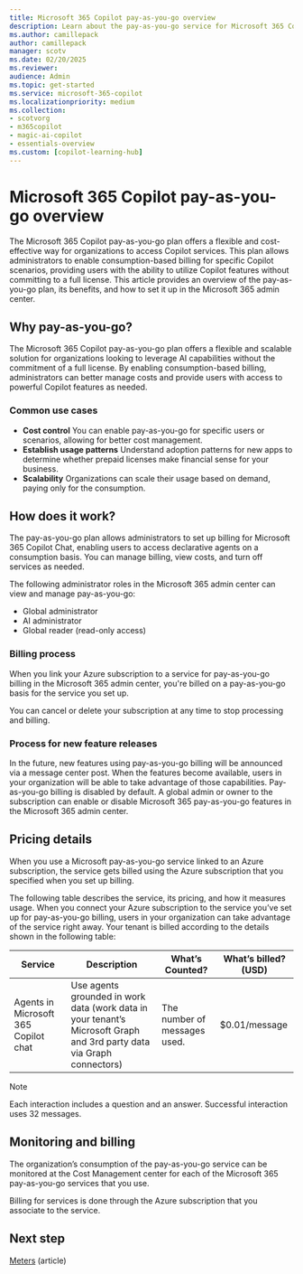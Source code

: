 ```yaml
---
title: Microsoft 365 Copilot pay-as-you-go overview
description: Learn about the pay-as-you-go service for Microsoft 365 Copilot Chat and how you can enable consumption-based billing for Copilot.
ms.author: camillepack
author: camillepack
manager: scotv
ms.date: 02/20/2025
ms.reviewer: 
audience: Admin
ms.topic: get-started
ms.service: microsoft-365-copilot
ms.localizationpriority: medium
ms.collection: 
- scotvorg
- m365copilot
- magic-ai-copilot
- essentials-overview
ms.custom: [copilot-learning-hub]
---
```


# Microsoft 365 Copilot pay-as-you-go overview

The Microsoft 365 Copilot pay-as-you-go plan offers a flexible and cost-effective way for organizations to access Copilot services. This plan allows administrators to enable consumption-based billing for specific Copilot scenarios, providing users with the ability to utilize Copilot features without committing to a full license. This article provides an overview of the pay-as-you-go plan, its benefits, and how to set it up in the Microsoft 365 admin center.

## Why pay-as-you-go?

The Microsoft 365 Copilot pay-as-you-go plan offers a flexible and scalable solution for organizations looking to leverage AI capabilities without the commitment of a full license. By enabling consumption-based billing, administrators can better manage costs and provide users with access to powerful Copilot features as needed.

### Common use cases

- **Cost control** You can enable pay-as-you-go for specific users or scenarios, allowing for better cost management.
- **Establish usage patterns** Understand adoption patterns for new apps to determine whether prepaid licenses make financial sense for your business.
- **Scalability** Organizations can scale their usage based on demand, paying only for the consumption.

## How does it work?

The pay-as-you-go plan allows administrators to set up billing for Microsoft 365 Copilot Chat, enabling users to access declarative agents on a consumption basis. You can manage billing, view costs, and turn off services as needed.

The following administrator roles in the Microsoft 365 admin center can view and manage pay-as-you-go:

- Global administrator
- AI administrator
- Global reader (read-only access)

### Billing process

When you link your Azure subscription to a service for pay-as-you-go billing in the Microsoft 365 admin center, you're billed on a pay-as-you-go basis for the service you set up.

You can cancel or delete your subscription at any time to stop processing and billing.

### Process for new feature releases

In the future, new features using pay-as-you-go billing will be announced via a message center post. When the features become available, users in your organization will be able to take advantage of those capabilities. Pay-as-you-go billing is disabled by default. A global admin or owner to the subscription can enable or disable Microsoft 365 pay-as-you-go features in the Microsoft 365 admin center.

## Pricing details

When you use a Microsoft pay-as-you-go service linked to an Azure subscription, the service gets billed using the Azure subscription that you specified when you set up billing.

The following table describes the service, its pricing, and how it measures usage. When you connect your Azure subscription to the service you’ve set up for pay-as-you-go billing, users in your organization can take advantage of the service right away.
Your tenant is billed according to the details shown in the following table:

| Service   | Description    | What’s Counted?        | What’s billed? (USD) |
|----------------------------------|-----------------------------------------------------------------------------|----------------------------------|----------------------|
| Agents in Microsoft 365 Copilot chat | Use agents grounded in work data (work data in your tenant’s Microsoft Graph and 3rd party data via Graph connectors) | The number of messages used.     | $0.01/message        |

>[!NOTE]
> Each interaction includes a question and an answer. Successful interaction uses 32 messages.

## Monitoring and billing

The organization’s consumption of the pay-as-you-go service can be monitored at the Cost Management center for each of the Microsoft 365 pay-as-you-go services that you use.

Billing for services is done through the Azure subscription that you associate to the service.

## Next step
[Meters](meters.md) (article)
